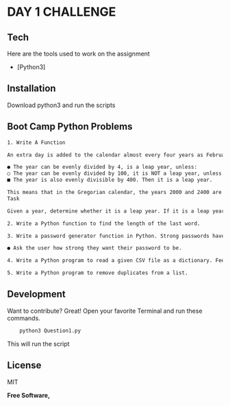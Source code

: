 # DAY 1 CHALLENGE
## Tech

Here are the tools used to work on the assignment

- [Python3]

## Installation
Download python3 and run the scripts

## Boot Camp Python Problems

```sh
1. Write A Function

An extra day is added to the calendar almost every four years as February 29,and the day is called a leap day. It corrects the calendar for the fact that our planet takes approximately 365.25 days to orbit the sun. A leap year contains a leap day. In the Gregorian calendar, three conditions are used to identify leap years:

● The year can be evenly divided by 4, is a leap year, unless:
○ The year can be evenly divided by 100, it is NOT a leap year, unless:
■ The year is also evenly divisible by 400. Then it is a leap year.

This means that in the Gregorian calendar, the years 2000 and 2400 are leap years, while 1800, 1900, 2100, 2200, 2300 and 2500 are NOT leap years.
Task

Given a year, determine whether it is a leap year. If it is a leap year, return the Boolean True, otherwise return False.
```
```sh
2. Write a Python function to find the length of the last word.
```
```sh
3. Write a password generator function in Python. Strong passwords have a mix of lowercase letters, uppercase letters, numbers, and symbols. The passwordsshould be random, generating a new password every time the user asks for a new password. Include your run-time code in a main method.For extra credit:

● Ask the user how strong they want their password to be.
```
```sh
4. Write a Python program to read a given CSV file as a dictionary. Feel free to read any CSV of your choice
```
```sh
5. Write a Python program to remove duplicates from a list.
```



## Development

Want to contribute? Great!
Open your favorite Terminal and run these commands.

```sh
    python3 Question1.py
```
This will run the script

## License

MIT

**Free Software,**

